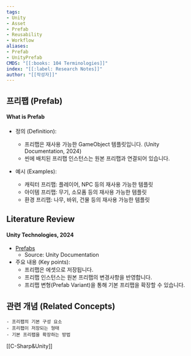 ```yaml
---
tags:
- Unity
- Asset
- Prefab
- Reusability
- Workflow
aliases:
- Prefab
- UnityPrefab
CMDS: "[[:books: 104 Terminologies]]" 
index: "[[:label: Research Notes]]"
author: "[[작성자]]" 
---
```


## 프리팹 (Prefab)

#### What is Prefab

- 정의 (Definition):
	- 프리팹은 재사용 가능한 GameObject 템플릿입니다. (Unity Documentation, 2024)
	- 씬에 배치된 프리팹 인스턴스는 원본 프리팹과 연결되어 있습니다.

- 예시 (Examples):
	- 캐릭터 프리팹: 플레이어, NPC 등의 재사용 가능한 템플릿
	- 아이템 프리팹: 무기, 소모품 등의 재사용 가능한 템플릿
	- 환경 프리팹: 나무, 바위, 건물 등의 재사용 가능한 템플릿

## Literature Review

#### Unity Technologies, 2024
- [Prefabs](https://docs.unity3d.com/Manual/Prefabs.html)
	- Source: Unity Documentation
- 주요 내용 (Key points):
	- 프리팹은 에셋으로 저장됩니다.
	- 프리팹 인스턴스는 원본 프리팹의 변경사항을 반영합니다.
	- 프리팹 변형(Prefab Variant)을 통해 기본 프리팹을 확장할 수 있습니다.

## 관련 개념 (Related Concepts)

	- 프리팹의 기본 구성 요소
	- 프리팹이 저장되는 형태
	- 기본 프리팹을 확장하는 방법 

[[C-Sharp&Unity]]